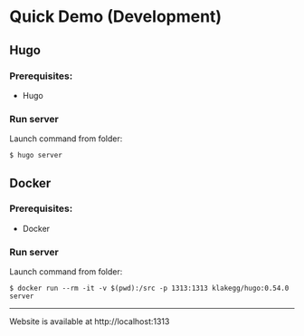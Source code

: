 # Quick Demo (Development)

## Hugo
### Prerequisites:
- Hugo

### Run server
Launch command from folder:
```console
$ hugo server
```

## Docker
### Prerequisites:
- Docker

### Run server
Launch command from folder:
```console
$ docker run --rm -it -v $(pwd):/src -p 1313:1313 klakegg/hugo:0.54.0 server
```

---
Website is available at http://localhost:1313
